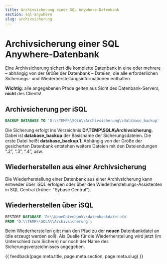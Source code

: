 ```yaml
---
title: Archivsicherung einer SQL Anywhere-Datenbank
section: sql-anywhere
slug: archivsicherung
---
```


# Archivsicherung einer SQL Anywhere-Datenbank

Eine Archivsicherung sichert die komplette Datenbank in eine oder mehrere – abhängig von der Größe der Datenbank – Dateien, die alle erforderlichen Sicherungs- und Wiederherstellungsinformationen enthalten.

**Wichtig**: alle angegebenen Pfade gelten aus Sicht des Datenbank-Servers, **nicht** des Clients!

## Archivsicherung per iSQL

```sql
BACKUP DATABASE TO 'D:\\TEMP\\SQLA\\Archivsicherung\\database_backup'
```

Die Sicherung erfolgt ins Verzeichnis **D:\TEMP\SQLA\Archivsicherung**. Dabei ist **database_backup** der Basisname der Sicherungsdateien. Die erste Datei heißt **database_backup.1**. Abhängig von der Größe der gesicherten Datenbank entstehen weitere Dateien mit den Dateiendungen “.2”, “.3”, “.4”, usw.

## Wiederherstellen aus einer Archivsicherung

Die Wiederherstellung einer Datenbank aus einer Archivsicherung kann entweder über iSQL erfolgen oder über den Wiederherstellungs-Assistenten in SQL Central (früher: "Sybase Central").

## Wiederherstellen über iSQL

```sql
RESTORE DATABASE 'D:\\NeueDatenbank\\datenbankdatei.db'
FROM 'D:\\TEMP\\SQLA\\Archivsicherung';
```

Beim Wiederherstellen gibt man den Pfad zu der **neuen** Datenbankdatei an (die erzeugt werden soll). Als Quelle für die Wiederherstellung wird jetzt (im Unterschied zum Sichern) nur noch der Name des Sicherungsverzeichnisses angegeben.


{{ feedback(page.meta.title, page.meta.section, page.meta.slug) }}
